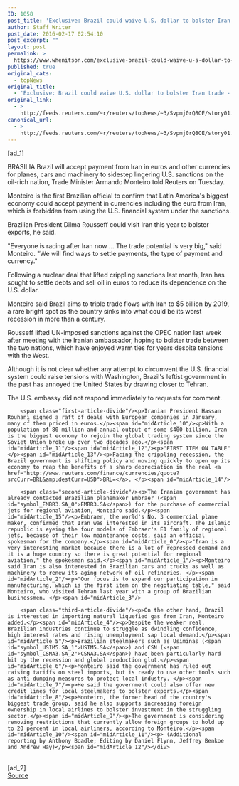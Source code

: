 ```yaml
---
ID: 1058
post_title: 'Exclusive: Brazil could waive U.S. dollar to bolster Iran trade &#8211; minister'
author: Staff Writer
post_date: 2016-02-17 02:54:10
post_excerpt: ""
layout: post
permalink: >
  https://www.whenitson.com/exclusive-brazil-could-waive-u-s-dollar-to-bolster-iran-trade-minister/
published: true
original_cats:
  - topNews
original_title:
  - 'Exclusive: Brazil could waive U.S. dollar to bolster Iran trade - minister'
original_link:
  - >
    http://feeds.reuters.com/~r/reuters/topNews/~3/Svpmj0rQ8OE/story01.htm
canonical_url:
  - >
    http://feeds.reuters.com/~r/reuters/topNews/~3/Svpmj0rQ8OE/story01.htm
---
```

 [ad_1]
<br><div id="articleText">
<span id="midArticle_start"/>

<span id="midArticle_0"/><span class="focusParagraph" readability="6"><p><span class="articleLocation">BRASILIA</span> Brazil will accept payment from Iran in euros and other currencies for planes, cars and machinery to sidestep lingering U.S. sanctions on the oil-rich nation, Trade Minister Armando Monteiro told Reuters on Tuesday. </p></span><span id="midArticle_1"/><p>Monteiro is the first Brazilian official to confirm that Latin America's biggest economy could accept payment in currencies including the euro from Iran, which is forbidden from using the U.S. financial system under the sanctions. </p><span id="midArticle_2"/><p>Brazilian President Dilma Rousseff could visit Iran this year to bolster exports, he said.     </p><span id="midArticle_3"/><p>"Everyone is racing after Iran now ... The trade potential is very big," said Monteiro. "We will find ways to settle payments, the type of payment and currency." </p><span id="midArticle_4"/><p>Following a nuclear deal that lifted crippling sanctions last month, Iran has sought to settle debts and sell oil in euros to reduce its dependence on the U.S. dollar.</p><span id="midArticle_5"/><p>Monteiro said Brazil aims to triple trade flows with Iran to $5 billion by 2019, a rare bright spot as the country sinks into what could be its worst recession in more than a century. </p><span id="midArticle_6"/><p>Rousseff lifted UN-imposed sanctions against the OPEC nation last week after meeting with the Iranian ambassador, hoping to bolster trade between the two nations, which have enjoyed warm ties for years despite tensions with the West. </p><span id="midArticle_7"/><p>Although it is not clear whether any attempt to circumvent the U.S. financial system could raise tensions with Washington, Brazil's leftist government in the past has annoyed the United States by drawing closer to Tehran.</p><span id="midArticle_8"/><p>The U.S. embassy did not respond immediately to requests for comment. </p><span id="midArticle_9"/>
        
        <span class="first-article-divide"/><p>Iranian President Hassan Rouhani signed a raft of deals with European companies in January, many of them priced in euros.</p><span id="midArticle_10"/><p>With a population of 80 million and annual output of some $400 billion, Iran is the biggest economy to rejoin the global trading system since the Soviet Union broke up over two decades ago.</p><span id="midArticle_11"/><span id="midArticle_12"/><p>"FIRST ITEM ON TABLE"</p><span id="midArticle_13"/><p>Facing the crippling recession, the Brazil government is shifting policy and moving quickly to open up its economy to reap the benefits of a sharp depreciation in the real <a href="http://www.reuters.com/finance/currencies/quote?srcCurr=BRL&amp;destCurr=USD">BRL=</a>. </p><span id="midArticle_14"/>
        
        <span class="second-article-divide"/><p>The Iranian government has already contacted Brazilian planemaker Embraer (<span id="symbol_EMBR3.SA_0">EMBR3.SA</span>) for the purchase of commercial jets for regional aviation, Monteiro said.</p><span id="midArticle_15"/><p>Embraer, the world's No. 3 commercial plane maker, confirmed that Iran was interested in its aircraft. The Islamic republic is eyeing the four models of Embraer's E1 family of regional jets, because of their low maintenance costs, said an official spokesman for the company.</p><span id="midArticle_0"/><p>"Iran is a very interesting market because there is a lot of repressed demand and it is a huge country so there is great potential for regional aviation," the spokesman said.</p><span id="midArticle_1"/><p>Monteiro said Iran is also interested in Brazilian cars and trucks as well as machinery to renew its aging network of oil refineries. </p><span id="midArticle_2"/><p>"Our focus is to expand our participation in manufacturing, which is the first item on the negotiating table," said Monteiro, who visited Tehran last year with a group of Brazilian businessmen. </p><span id="midArticle_3"/>
        
        <span class="third-article-divide"/><p>On the other hand, Brazil is interested in importing natural liquefied gas from Iran, Monteiro added.</p><span id="midArticle_4"/><p>Despite the weaker real, Brazilian industries continue to struggle as dwindling confidence, high interest rates and rising unemployment sap local demand.</p><span id="midArticle_5"/><p>Brazilian steelmakers such as Usiminas (<span id="symbol_USIM5.SA_1">USIM5.SA</span>) and CSN (<span id="symbol_CSNA3.SA_2">CSNA3.SA</span>) have been particularly hard hit by the recession and global production glut.</p><span id="midArticle_6"/><p>Monteiro said the government has ruled out raising tariffs on steel imports, but is ready to use other tools such as anti-dumping measures to protect local industry. </p><span id="midArticle_7"/><p>He said the government could also offer new credit lines for local steelmakers to bolster exports.</p><span id="midArticle_8"/><p>Monteiro, the former head of the country's biggest trade group, said he also supports increasing foreign ownership in local airlines to bolster investment in the struggling sector.</p><span id="midArticle_9"/><p>The government is considering removing restrictions that currently allow foreign groups to hold up to 20 percent in local airliners, according to Monteiro.</p><span id="midArticle_10"/><span id="midArticle_11"/><p> (Additional reporting by Anthony Boadle; Editing by Daniel Flynn, Jeffrey Benkoe and Andrew Hay)</p><span id="midArticle_12"/></div>
<br>[ad_2]
<br><a href="http://feeds.reuters.com/~r/reuters/topNews/~3/Svpmj0rQ8OE/story01.htm">Source </a>